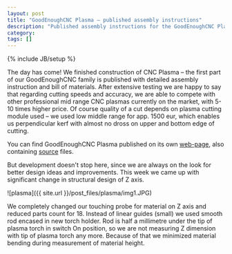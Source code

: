 ```yaml
---
layout: post
title: "GoodEnoughCNC Plasma – published assembly instructions"
description: "Published assembly instructions for the GoodEnoughCNC Plasma."
category: 
tags: []
---
```

{% include JB/setup %}

The day has come! We finished construction of CNC Plasma – the first part of our GoodEnoughCNC family is published with detailed assembly instruction and bill of materials. After extensive testing we are happy to say that regarding cutting speeds and accuracy, we are able to compete with other professional mid range CNC plasmas currently on the market, with 5-10 times higher price. Of course quality of a cut depends on plasma cutting module used – we used low middle range for app. 1500 eur, which enables us perpendicular kerf with almost no dross on upper and bottom edge of cutting.

You can find GoodEnoughCNC Plasma published on its own [web-page](http://goodenoughcnc.eu/), also containing [source](http://goodenoughcnc.eu/source/ ) files.

But development doesn't stop here, since we are always on the look for better design ideas and improvements. This week we came up with significant change in structural design of Z axis. 

![plasma]({{ site.url }}/post_files/plasma/img1.JPG)

We completely changed our touching probe for material on Z axis and reduced parts count for 18. Instead of linear guides (small) we used smooth rod encased in new torch holder. Rod is half a millimetre under the tip of plasma torch in switch On position, so we are not measuring Z dimension with tip of plasma torch any more. Because of that we minimized material bending during measurement of material height. 


